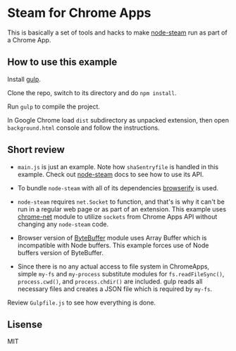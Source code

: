 # Steam for Chrome Apps

This is basically a set of tools and hacks to make [node-steam](https://github.com/seishun/node-steam) run as part of a Chrome App.

## How to use this example

Install [gulp](http://gulpjs.com/).

Clone the repo, switch to its directory and do `npm install`.

Run `gulp` to compile the project.

In Google Chrome load `dist` subdirectory as unpacked extension, then open `background.html` console and follow the instructions.

## Short review

* `main.js` is just an example. Note how `shaSentryfile` is handled in this example. Check out [node-steam](https://github.com/seishun/node-steam) docs to see how to use its API.

* To bundle `node-steam` with all of its dependencies [browserify](http://browserify.org/) is used.

* `node-steam` requires `net.Socket` to function, and that's is why it can't be run in a regular web page or as part of an extension. This example uses [chrome-net](https://github.com/feross/chrome-net) module to utilize `sockets` from Chrome Apps API without changing any `node-steam` code.

* Browser version of [ByteBuffer](https://github.com/dcodeIO/ByteBuffer.js) module uses Array Buffer which is incompatible with Node buffers. This example forces use of Node buffers version of ByteBuffer.

* Since there is no any actual access to file system in ChromeApps, simple `my-fs` and `my-process` substitute modules for `fs.readFileSync()`, `process.cwd()`, and `process.chdir()` are included. gulp reads all necessary files and creates a JSON file which is required by `my-fs`.

Review `Gulpfile.js` to see how everything is done.

## Lisense

MIT
